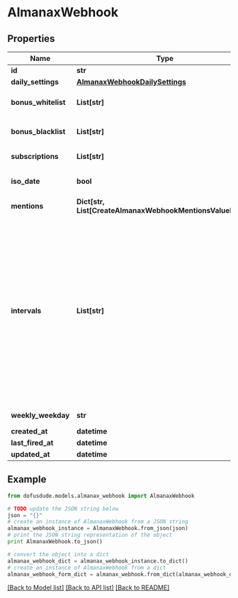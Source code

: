 # AlmanaxWebhook



## Properties
Name | Type | Description | Notes
------------ | ------------- | ------------- | -------------
**id** | **str** |  | [optional] 
**daily_settings** | [**AlmanaxWebhookDailySettings**](AlmanaxWebhookDailySettings.md) |  | [optional] 
**bonus_whitelist** | **List[str]** | Only post when these bonuses come up. From all available bonuses (ids) from /dofus2/meta/{language}/almanax/bonuses. | [optional] 
**bonus_blacklist** | **List[str]** | Skip the day when these bonuses come up. From all available bonuses (ids) from /dofus2/meta/{language}/almanax/bonuses | [optional] 
**subscriptions** | **List[str]** | Get the available subscriptions with /meta/webhooks/almanax | [optional] 
**iso_date** | **bool** | If false, it will use common local time formats and weekday translations. If true, the format is YYYY-MM-DD. | [optional] [default to False]
**mentions** | **Dict[str, List[CreateAlmanaxWebhookMentionsValueInner]]** | Almanax bonus ids mapped to array of mentions. | [optional] 
**intervals** | **List[str]** | - Daily posts each day, filtering with Black/Whitelist and mentions are applied daily. - Weekly posts the next 7 days (excluding the posting day) once per week at the specified time. With only weekly selected, of all mentions, only prior notices will come through daily. The 7 day preview gets filtered by the Black/Whitelist. - Monthly posts a preview of the next month from first to last date. The post will be on the last day of a month (ignoring day of the week) at the specified time. Mentions and filtering works like weekly. The biggest difference between daily and the other two is that daily always posts the current day while monthly and weekly only show future days. You can always combine the intervals by selecting multiple intervals for one hook or create multiple hooks for the same channel with different settings to get every highly specific combination you want. | [optional] 
**weekly_weekday** | **str** | When to post the weekly preview at the specified time. | [optional] 
**created_at** | **datetime** |  | [optional] 
**last_fired_at** | **datetime** |  | [optional] 
**updated_at** | **datetime** |  | [optional] 

## Example

```python
from dofusdude.models.almanax_webhook import AlmanaxWebhook

# TODO update the JSON string below
json = "{}"
# create an instance of AlmanaxWebhook from a JSON string
almanax_webhook_instance = AlmanaxWebhook.from_json(json)
# print the JSON string representation of the object
print AlmanaxWebhook.to_json()

# convert the object into a dict
almanax_webhook_dict = almanax_webhook_instance.to_dict()
# create an instance of AlmanaxWebhook from a dict
almanax_webhook_form_dict = almanax_webhook.from_dict(almanax_webhook_dict)
```
[[Back to Model list]](../README.md#documentation-for-models) [[Back to API list]](../README.md#documentation-for-api-endpoints) [[Back to README]](../README.md)


